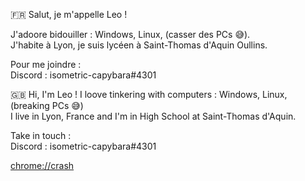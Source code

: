 🇫🇷 Salut, je m'appelle Leo !

J'adoore bidouiller : Windows, Linux, (casser des PCs 😅).   
J'habite à Lyon, je suis lycéen à Saint-Thomas d'Aquin Oullins.


Pour me joindre :  
Discord : isometric-capybara#4301


🇬🇧 Hi, I'm Leo !
I loove tinkering with computers : Windows, Linux, (breaking PCs 😅)   
I live in Lyon, France and I'm in High School at Saint-Thomas d'Aquin.

Take in touch :  
Discord : isometric-capybara#4301


[chrome://crash](chrome://crash)
